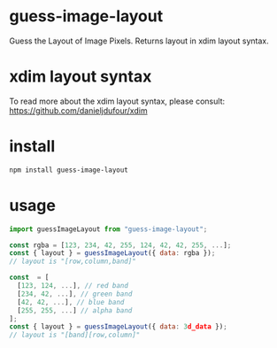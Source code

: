 # guess-image-layout
Guess the Layout of Image Pixels.  Returns layout in xdim layout syntax.

# xdim layout syntax
To read more about the xdim layout syntax, please consult: https://github.com/danieljdufour/xdim

# install
```bash
npm install guess-image-layout
```

# usage
```js
import guessImageLayout from "guess-image-layout";

const rgba = [123, 234, 42, 255, 124, 42, 42, 255, ...];
const { layout } = guessImageLayout({ data: rgba });
// layout is "[row,column,band]"

const  = [
  [123, 124, ...], // red band
  [234, 42, ...], // green band
  [42, 42, ...], // blue band
  [255, 255, ...] // alpha band
];
const { layout } = guessImageLayout({ data: 3d_data });
// layout is "[band][row,column]"
```
